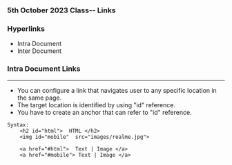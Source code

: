 ### 5th October 2023 Class-- Links

### Hyperlinks
- Intra Document
- Inter Document


###  Intra Document Links
-----------------------------
- You can configure a link that navigates user to any specific location in the same page.
- The target location is identified by using "id" reference.
- You have to create an anchor <a> that can refer to "id" reference.
```
Syntax:
    <h2 id="html">  HTML </h2>
    <img id="mobile"  src="images/realme.jpg">

    <a href="#html">  Text | Image </a>
    <a href="#mobile"> Text | Image </a>
```


